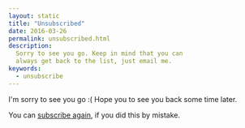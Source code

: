 ```yaml
---
layout: static
title: "Unsubscribed"
date: 2016-03-26
permalink: unsubscribed.html
description:
  Sorry to see you go. Keep in mind that you can
  always get back to the list, just email me.
keywords:
  - unsubscribe
---
```


I'm sorry to see you go :( Hope you to see you back some time later.

You can [subscribe again](/subscribe.html), if you did this by mistake.
